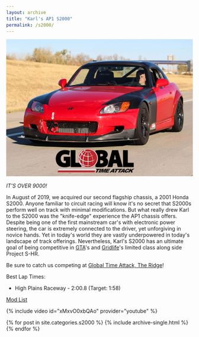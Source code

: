 ```yaml
---
layout: archive
title: "Karl's AP1 S2000"
permalink: /s2000/
---
```

![tach](/images/s2000/GTA-S2K.png)

*IT'S OVER 9000!*

In August of 2019, we acquired our second flagship chassis, a 2001 Honda S2000. 
Anyone familiar to circuit racing will know it's no secret that S2000s perform well
on track with minimal modifications. But what really drew Karl to the S2000 was the
"knife-edge" experience the AP1 chassis offers. Despite being one of the first mainstream
car's with electronic power steering, the car is extremely connected to the driver, 
yet unforgiving in novice hands. Yet in today's world they are vastly underpowered
in today's landscape of track offerings. Nevertheless, Karl's S2000 has an ultimate
goal of being competitive in [GTA]'s and [Gridlife]'s limited class along side
Project S-HR.

Be sure to catch us competing at [Global Time Attack, The Ridge]!

Best Lap Times:
* High Plains Raceway - 2:00.8 (Target: 1:58)

[Mod List](/s2000/s2000-mod)



[GTA]: https://globaltimeattack.com/
[Gridlife]: https://www.grid.life/
 [Global Time Attack, The Ridge]: https://globaltimeattack.com/events/gta-the-ridge-motorsports-park-2020/


{% include video id="xMxvO0xbQAo" provider="youtube" %}

{% for post in site.categories.s2000 %}
    {% include archive-single.html %}    
{% endfor %}